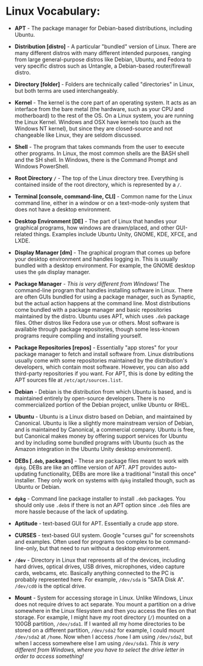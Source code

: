 # Linux Vocabulary:

- **APT** - The package manager for Debian-based distributions, including Ubuntu.

- **Distribution [distro]** - A particular "bundled" version of Linux. There are many different distros with many different intended purposes, ranging from large general-purpose distros like Debian, Ubuntu, and Fedora to very specific distros such as Untangle, a Debian-based router/firewall distro.

- **Directory [folder]** - Folders are technically called "directories" in Linux, but both terms are used interchangeably.

- **Kernel** - The kernel is the core part of an operating system. It acts as an interface from the bare metal (the hardware, such as your CPU and motherboard) to the rest of the OS. On a Linux system, you are running the Linux Kernel. Windows and OSX have kernels too (such as the Windows NT kernel), but since they are closed-source and not changeable like Linux, they are seldom discussed.

- **Shell** - The program that takes commands from the user to execute other programs. In Linux, the most common shells are the BASH shell and the SH shell. In Windows, there is the Command Prompt and Windows PowerShell.

- **Root Directory ``/``** - The top of the Linux directory tree. Everything is contained inside of the root directory, which is represented by a ``/``.

- **Terminal [console, command-line, CLI]** - Common name for the Linux command line, either in a window or on a text-mode-only system that does not have a desktop environment.

- **Desktop Environment [DE]** - The part of Linux that handles your graphical programs, how windows are drawn/placed, and other GUI-related things. Examples include Ubuntu Unity, GNOME, KDE, XFCE, and LXDE.

- **Display Manager [dm]** - The graphical program that comes up before your desktop environment and handles logging in. This is usually bundled with a desktop environment. For example, the GNOME desktop uses the ``gdm`` display manager.

- **Package Manager** - *This is very different from Windows!* The command-line program that handles installing software in Linux. There are often GUIs bundled for using a package manager, such as Synaptic, but the actual action happens at the command line. Most distributions come bundled with a package manager and basic repositories maintained by the distro. Ubuntu uses APT, which uses ``.deb`` package files. Other distros like Fedora use ``yum`` or others. Most software is available through package repositories, though some less-known programs require compiling and installing yourself.

- **Package Repositories [repos]** - Essentially "app stores" for your package manager to fetch and install software from. Linux distributions usually come with some repositories maintained by the distribution's developers, which contain most software. However, you can also add third-party repositories if you want. For APT, this is done by editing the APT sources file at ``/etc/apt/sources.list``.

- **Debian** - Debian is the distribution from which Ubuntu is based, and is maintained entirely by open-source developers. There is no commercialized portion of the Debian project, unlike Ubuntu or RHEL.

- **Ubuntu** - Ubuntu is a Linux distro based on Debian, and maintained by Canonical. Ubuntu is like a slightly more mainstream version of Debian, and is maintained by Canonical, a commercial company. Ubuntu is free, but Canonical makes money by offering support services for Ubuntu and by including some bundled programs with Ubuntu (such as the Amazon integration in the Ubuntu Unity desktop environment).

- **DEBs [``.deb``, packages]** - These are package files meant to work with ``dpkg``. DEBs are like an offline version of APT. APT provides auto-updating functionality, DEBs are more like a traditional "install this once" installer. They only work on systems with ``dpkg`` installed though, such as Ubuntu or Debian.

- **``dpkg``** - Command line package installer to install ``.deb`` packages. You should only use ``.deb``s if there is not an APT option since ``.deb`` files are more hassle because of the lack of updating.

- **Aptitude** - text-based GUI for APT. Essentially a crude app store.

- **CURSES** - text-based GUI system. Google "curses gui" for screenshots and examples. Often used for programs too complex to be command-line-only, but that need to run without a desktop environment.

- **``/dev``** - Directory in Linux that represents all of the devices, including hard drives, optical drives, USB drives, microphones, video capture cards, webcams, etc. Basically anything connected to the PC is probably represented here. For example, ``/dev/sda`` is "SATA Disk A". ``/dev/cd0`` is the optical drive.

- **Mount** - System for accessing storage in Linux. Unlike Windows, Linux does not require drives to act separate. You mount a partition on a drive somewhere in the Linux filesystem and then you access the files on that storage. For example, I might have my root directory (``/``) mounted on a 100GB partition, ``/dev/sda1``. If I wanted all my home directories to be stored on a different partition, ``/dev/sda2`` for example, I could mount ``/dev/sda2`` at ``/home``. Now when I access ``/home`` I am using ``/dev/sda2``, but when I access somewhere else I am using ``/dev/sda1``. *This is very different from Windows, where you have to select the drive letter in order to access something!*